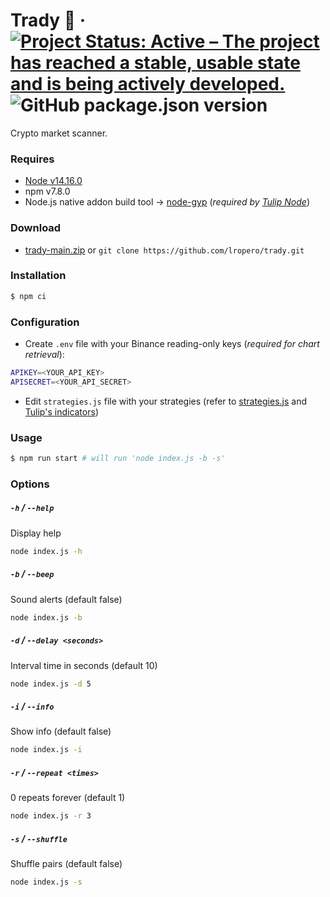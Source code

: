# Trady 📡 &middot; [![Project Status: Active – The project has reached a stable, usable state and is being actively developed.](https://www.repostatus.org/badges/latest/active.svg)](https://www.repostatus.org/#active) ![GitHub package.json version](https://img.shields.io/github/package-json/v/lropero/trady)

Crypto market scanner.

### Requires

- [Node v14.16.0](https://nodejs.org/)
- npm v7.8.0
- Node.js native addon build tool → [node-gyp](https://github.com/nodejs/node-gyp) (_required by [Tulip Node](https://www.npmjs.com/package/tulind)_)

### Download

- [trady-main.zip](https://github.com/lropero/trady/archive/main.zip) or `git clone https://github.com/lropero/trady.git`

### Installation

```sh
$ npm ci
```

### Configuration

- Create `.env` file with your Binance reading-only keys (_required for chart retrieval_):

```sh
APIKEY=<YOUR_API_KEY>
APISECRET=<YOUR_API_SECRET>
```

- Edit `strategies.js` file with your strategies (refer to [strategies.js](https://github.com/lropero/trady/blob/main/strategies.js) and [Tulip's indicators](https://tulipindicators.org/list))

### Usage

```sh
$ npm run start # will run 'node index.js -b -s'
```

### Options

##### `-h` / `--help`

Display help

```sh
node index.js -h
```

##### `-b` / `--beep`

Sound alerts (default false)

```sh
node index.js -b
```

##### `-d` / `--delay <seconds>`

Interval time in seconds (default 10)

```sh
node index.js -d 5
```

##### `-i` / `--info`

Show info (default false)

```sh
node index.js -i
```

##### `-r` / `--repeat <times>`

0 repeats forever (default 1)

```sh
node index.js -r 3
```

##### `-s` / `--shuffle`

Shuffle pairs (default false)

```sh
node index.js -s
```
